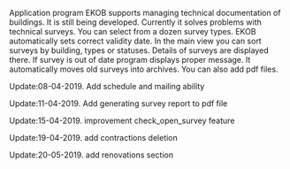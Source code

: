 Application program EKOB supports managing technical documentation of buildings. It is still being developed. Currently it solves problems with technical  surveys. You can select from a dozen survey types. EKOB automatically sets correct validity date. In the main view you can sort surveys by building, types or statuses. Details of surveys are displayed there. If survey is out of date program displays proper message. It  automatically moves old surveys into archives.  You can also add pdf files.

Update:08-04-2019.
	Add schedule and mailing ability

Update:11-04-2019.
	Add generating survey report to pdf file

Update:15-04-2019.
	improvement check_open_survey feature 

Update:19-04-2019.
	add contractions deletion 

Update:20-05-2019.
	add renovations section
